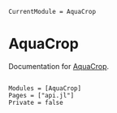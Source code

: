 ```@meta
CurrentModule = AquaCrop
```

# AquaCrop

Documentation for [AquaCrop](https://github.com/gabo-di/AquaCrop.jl).

```@index
```

```@autodocs
Modules = [AquaCrop]
Pages = ["api.jl"]
Private = false
```
